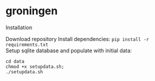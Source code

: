 # groningen
Installation  

Download repository
Install dependencies: 
    `pip install -r requirements.txt`  
Setup sqlite database and populate with initial data: 
```
cd data
chmod +x setupdata.sh;  
./setupdata.sh
```
